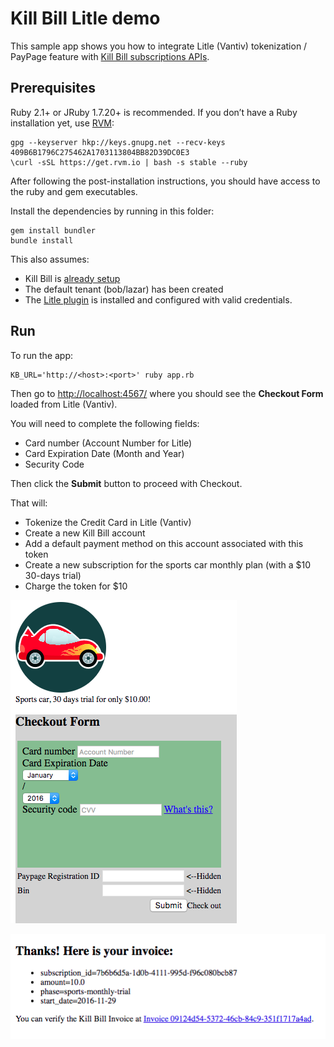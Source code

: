 Kill Bill Litle demo
====================

This sample app shows you how to integrate Litle (Vantiv) tokenization / PayPage feature with [Kill Bill subscriptions APIs](http://docs.killbill.io/0.16/userguide_subscription.html).

Prerequisites
-------------

Ruby 2.1+ or JRuby 1.7.20+ is recommended. If you don’t have a Ruby installation yet, use [RVM](https://rvm.io/rvm/install):

```
gpg --keyserver hkp://keys.gnupg.net --recv-keys 409B6B1796C275462A1703113804BB82D39DC0E3
\curl -sSL https://get.rvm.io | bash -s stable --ruby
```

After following the post-installation instructions, you should have access to the ruby and gem executables.

Install the dependencies by running in this folder:

```
gem install bundler
bundle install
```

This also assumes:

* Kill Bill is [already setup](http://docs.killbill.io/0.16/getting_started.html)
* The default tenant (bob/lazar) has been created
* The [Litle plugin](https://github.com/killbill/killbill-litle-plugin) is installed and configured with valid credentials.

Run
---

To run the app:

```
KB_URL='http://<host>:<port>' ruby app.rb
```

Then go to [http://localhost:4567/](http://localhost:4567/) where you should see the **Checkout Form** loaded from Litle (Vantiv).

You will need to complete the following fields:

* Card number (Account Number for Litle)
* Card Expiration Date (Month and Year)
* Security Code

Then click the **Submit** button to proceed with Checkout.

That will:

* Tokenize the Credit Card in Litle (Vantiv)
* Create a new Kill Bill account
* Add a default payment method on this account associated with this token
* Create a new subscription for the sports car monthly plan (with a $10 30-days trial)
* Charge the token for $10

![Checkout Form](./image1.png)

![Thank you Page](./image2.png)

